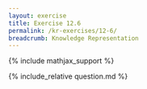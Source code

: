 ```yaml
---
layout: exercise
title: Exercise 12.6
permalink: /kr-exercises/12-6/
breadcrumb: Knowledge Representation
---
```


{% include mathjax_support %}

<div><i class="arrow-up" data-chapter="kr-exercises" data-exercise="ex_6" data-rating="0"></i></div>
{% include_relative question.md %}
